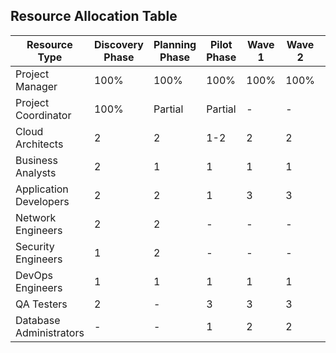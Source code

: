 ## Resource Allocation Table

| Resource Type | Discovery Phase | Planning Phase | Pilot Phase | Wave 1 | Wave 2 | Wave 3 | Optimization Phase |
|---------------|-----------------|----------------|-------------|--------|--------|--------|-------------------|
| Project Manager | 100% | 100% | 100% | 100% | 100% | 100% | 100% |
| Project Coordinator | 100% | Partial | Partial | - | - | - | 100% |
| Cloud Architects | 2 | 2 | 1-2 | 2 | 2 | 2 | 1-2 |
| Business Analysts | 2 | 1 | 1 | 1 | 1 | 1 | 1 |
| Application Developers | 2 | 2 | 1 | 3 | 3 | 3 | 2 |
| Network Engineers | 2 | 2 | - | - | - | - | - |
| Security Engineers | 1 | 2 | - | - | - | - | - |
| DevOps Engineers | 1 | 1 | 1 | 1 | 1 | 1 | 1 |
| QA Testers | 2 | - | 3 | 3 | 3 | 3 | - |
| Database Administrators | - | - | 1 | 2 | 2 | 2 | - |

